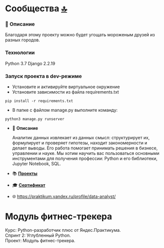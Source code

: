 # Сообщества [:top:](https://github.com/pilyay?tab=repositories)

### :memo: **Описание**  
Благодаря этому проекту можно будет угощать мороженым друзей из разных городов.
### Технологии
Python 3.7
Django 2.2.19
### Запуск проекта в dev-режиме
- Установите и активируйте виртуальное окружение
- Установите зависимости из файла requirements.txt
```
pip install -r requirements.txt
``` 
- В папке с файлом manage.py выполните команду:
```
python3 manage.py runserver
```

* :memo: **Описание**  

	Аналитик данных извлекает из данных смысл: структурирует их, формулирует и проверяет гипотезы, находит закономерности и делает выводы. Его работа помогает принимать решения в бизнесе, управлении и науке. Мы хотим научить вас пользоваться основными инструментами для получения профессии: Python и его библиотеки, Jupyter Notebook, SQL.

* :books: [**Проекты**](https://github.com/pilyay/data-analyst-projects-course-by-yandex-praktikum/blob/main/projects/README.md)
	
* :mortar_board: [**Сертификат**](https://github.com/pilyay/data-analyst-projects-course-by-yandex-praktikum/blob/main/certificate.pdf)

* :globe_with_meridians: <https://praktikum.yandex.ru/profile/data-analyst/>

# Модуль фитнес-трекера

Курс: Python-разработчик плюс от Яндес.Практикума.  
Спринт 2: Углубленный Python.  
Проект: Модуль фитнес-трекера.
